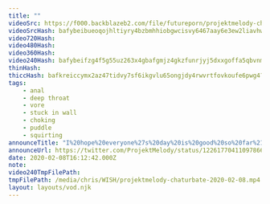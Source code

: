 ```yaml
---
title: ""
videoSrc: https://f000.backblazeb2.com/file/futureporn/projektmelody-chaturbate-2020-02-08.mp4
videoSrcHash: bafybeibueoqojhltiyry4bzbmhhiobgwcisvy6467aay6e3ew2liavhwpi?filename=projektmelody-chaturbate-20200208T161200Z-source.mp4
video720Hash: 
video480Hash: 
video360Hash: 
video240Hash: bafybeifzg4f5g55uz263x4gbafgmjz4gkzfunrjyj5dxxgoffa5qbvnmde?filename=projektmelody-chaturbate-20200208T161200Z-240p.mp4
thinHash: 
thiccHash: bafkreiccymx2az47tidvy7sf6ikgvlu65ongjdy4rwvrtfovkoufe6pwg4?filename=20200208T161200Z-thicc.jpg
tags:
    - anal
    - deep throat
    - vore
    - stuck in wall
    - choking
    - puddle
    - squirting
announceTitle: "I%20hope%20everyone%27s%20day%20is%20good%20so%20far%21%20Ready%20to%20get%20online%21%21"
announceUrl: https://twitter.com/ProjektMelody/status/1226177041109786625
date: 2020-02-08T16:12:42.000Z
note: 
video240TmpFilePath: 
tmpFilePath: /media/chris/WISH/projektmelody-chaturbate-2020-02-08.mp4
layout: layouts/vod.njk
---
```

